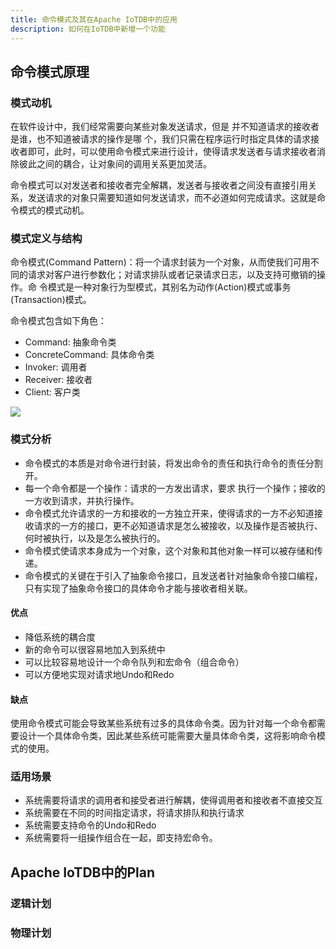 ```yaml
---
title: 命令模式及其在Apache IoTDB中的应用
description: 如何在IoTDB中新增一个功能
---
```


## 命令模式原理

### 模式动机

在软件设计中，我们经常需要向某些对象发送请求，但是 并不知道请求的接收者是谁，也不知道被请求的操作是哪 个，我们只需在程序运行时指定具体的请求接收者即可，此时，可以使用命令模式来进行设计，使得请求发送者与请求接收者消除彼此之间的耦合，让对象间的调用关系更加灵活。



命令模式可以对发送者和接收者完全解耦，发送者与接收者之间没有直接引用关系，发送请求的对象只需要知道如何发送请求，而不必道如何完成请求。这就是命令模式的模式动机。

### 模式定义与结构

命令模式(Command Pattern)：将一个请求封装为一个对象，从而使我们可用不同的请求对客户进行参数化；对请求排队或者记录请求日志，以及支持可撤销的操作。命 令模式是一种对象行为型模式，其别名为动作(Action)模式或事务(Transaction)模式。



命令模式包含如下角色： 

- Command: 抽象命令类
- ConcreteCommand: 具体命令类
- Invoker: 调用者
- Receiver: 接收者
- Client: 客户类



![](\picture\command_pattern.png)



### 模式分析

- 命令模式的本质是对命令进行封装，将发出命令的责任和执行命令的责任分割开。 
- 每一个命令都是一个操作：请求的一方发出请求，要求 执行一个操作；接收的一方收到请求，并执行操作。 
- 命令模式允许请求的一方和接收的一方独立开来，使得请求的一方不必知道接收请求的一方的接口，更不必知道请求是怎么被接收，以及操作是否被执行、何时被执行，以及是怎么被执行的。
- 命令模式使请求本身成为一个对象，这个对象和其他对象一样可以被存储和传递。 
- 命令模式的关键在于引入了抽象命令接口，且发送者针对抽象命令接口编程，只有实现了抽象命令接口的具体命令才能与接收者相关联。

#### 优点

- 降低系统的耦合度
- 新的命令可以很容易地加入到系统中
- 可以比较容易地设计一个命令队列和宏命令（组合命令）
- 可以方便地实现对请求地Undo和Redo

#### 缺点

使用命令模式可能会导致某些系统有过多的具体命令类。因为针对每一个命令都需要设计一个具体命令类，因此某些系统可能需要大量具体命令类，这将影响命令模式的使用。



### 适用场景

- 系统需要将请求的调用者和接受者进行解耦，使得调用者和接收者不直接交互
- 系统需要在不同的时间指定请求，将请求排队和执行请求
- 系统需要支持命令的Undo和Redo
- 系统需要将一组操作组合在一起，即支持宏命令。



## Apache IoTDB中的Plan

### 逻辑计划



### 物理计划


